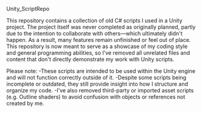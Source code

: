 Unity_ScriptRepo

This repository contains a collection of old C# scripts I used in a Unity project.
The project itself was never completed as originally planned, partly due to the intention to collaborate with others—which ultimately didn't happen. As a result, many features remain unfinished or feel out of place.
This repository is now meant to serve as a showcase of my coding style and general programming abilities, so I’ve removed all unrelated files and content that don't directly demonstrate my work with Unity scripts.

Please note:
-These scripts are intended to be used within the Unity engine and will not function correctly outside of it.
-Despite some scripts being incomplete or outdated, they still provide insight into how I structure and organize my code.
-I’ve also removed third-party or imported asset scripts (e.g. Outline shaders) to avoid confusion with objects or references not created by me.
